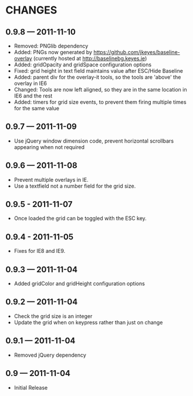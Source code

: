 # CHANGES

## 0.9.8 — 2011-11-10

* Removed: PNGlib dependency
* Added: PNGs now generated by https://github.com/jkeyes/baseline-overlay (currently hosted at http://baselinebg.keyes.ie)
* Added: gridOpacity and gridSpace configuration options
* Fixed: grid height in text field maintains value after ESC/Hide Baseline
* Added: parent div for the overlay-it tools, so the tools are 'above' the overlay in IE6
* Changed: Tools are now left aligned, so they are in the same location in IE6 and the rest
* Added: timers for grid size events, to prevent them firing multiple times for the same value

## 0.9.7 — 2011-11-09 

* Use jQuery window dimension code, prevent horizontal scrollbars appearing when not required

## 0.9.6 — 2011-11-08

* Prevent multiple overlays in IE.
* Use a textfield not a number field for the grid size.

## 0.9.5 - 2011-11-07

* Once loaded the grid can be toggled with the ESC key.

## 0.9.4 - 2011-11-05

* Fixes for IE8 and IE9.

## 0.9.3 — 2011-11-04

* Added gridColor and gridHeight configuration options

## 0.9.2 — 2011-11-04

* Check the grid size is an integer
* Update the grid when on keypress rather than just on change

## 0.9.1 — 2011-11-04

* Removed jQuery dependency

## 0.9 — 2011-11-04

* Initial Release
